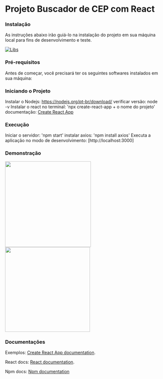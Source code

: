 #                           Projeto Buscador de CEP com React 

### Instalação
As instruções abaixo irão guiá-lo na instalação do projeto em sua máquina local para fins de desenvolvimento e teste.

[![Libs](https://skillicons.dev/icons?i=js,react)](https://skillicons.dev)
### Pré-requisitos
Antes de começar, você precisará ter os seguintes softwares instalados em sua máquina:

###  Iniciando o Projeto

Instalar o Nodejs: https://nodejs.org/pt-br/download/   verificar versão: node -v
Instalar o react no terminal:  'npx create-react-app + o nome do projeto'
documentação: [Create React App](https://github.com/facebook/create-react-app)


### Execução
Iniciar o servidor: 'npm start'
instalar axios: 'npm install axios'
Executa a aplicação no modo de desenvolvimento: [http://localhost:3000]

### Demonstração

<img src='https://user-images.githubusercontent.com/68041354/217097486-25735694-1c24-4800-bde1-a9a3ad5b2c61.png' width='280'> <img src='https://user-images.githubusercontent.com/68041354/217097283-3d247e8f-2876-4b29-b31c-c21bec720848.png' width='277'>

### Documentações

Exemplos: [Create React App documentation](https://facebook.github.io/create-react-app/docs/getting-started).

React docs: [React documentation](https://reactjs.org/).

Npm docs: [Npm documentation](https://www.npmjs.com/package/react-native-axios)
